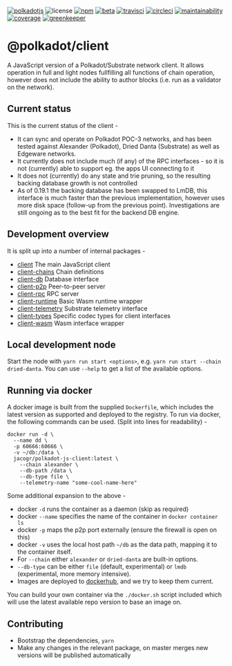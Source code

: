 [![polkadotjs](https://img.shields.io/badge/polkadot-js-orange?style=for-the-badge)](https://polkadot.js.org)
![license](https://img.shields.io/badge/License-Apache%202.0-blue?logo=apache&style=for-the-badge)
[![npm](https://img.shields.io/npm/v/@polkadot/client?logo=npm&style=for-the-badge)](https://www.npmjs.com/package/@polkadot/client)
[![beta](https://img.shields.io/npm/v/@polkadot/client/beta?label=beta&logo=npm&style=for-the-badge)](https://www.npmjs.com/package/@polkadot/client)
[![travisci](https://img.shields.io/travis/com/polkadot-js/client?logo=travis&style=for-the-badge)](https://travis-ci.com/polkadot-js/client)
[![circleci](https://img.shields.io/circleci/build/github/polkadot-js/client/master?logo=circleci&style=for-the-badge)](https://circleci.com/gh/polkadot-js/client)
[![maintainability](https://img.shields.io/codeclimate/maintainability/polkadot-js/client?logo=code-climate&style=for-the-badge)](https://codeclimate.com/github/polkadot-js/client/maintainability)
[![coverage](https://img.shields.io/coveralls/polkadot-js/client?logo=code-climate&style=for-the-badge)](https://coveralls.io/github/polkadot-js/client?branch=master)
[![greenkeeper](https://img.shields.io/badge/greenkeeper-enabled-brightgreen?logo=greenkeeper&style=for-the-badge)](https://greenkeeper.io/)

# @polkadot/client

A JavaScript version of a Polkadot/Substrate network client. It allows operation in full and light nodes fullfilling all functions of chain operation, however does not include the ability to author blocks (i.e. run as a validator on the network).

## Current status

This is the current status of the client -

- It can sync and operate on Polkadot POC-3 networks, and has been tested against Alexander (Polkadot), Dried Danta (Substrate) as well as Edgeware networks.
- It currently does not include much (if any) of the RPC interfaces - so it is not (currently) able to support eg. the apps UI connecting to it
- It does not (currently) do any state and trie pruning, so the resulting backing database growth is not controlled
- As of 0.19.1 the backing database has been swapped to LmDB, this interface is much faster than the previous implementation, however uses more disk space (follow-up from the previous point). Investigations are still ongoing as to the best fit for the backend DB engine.

## Development overview

It is split up into a number of internal packages -

- [client](packages/client/) The main JavaScript client
- [client-chains](packages/client-chains/) Chain definitions
- [client-db](packages/client-db/) Database interface
- [client-p2p](packages/client-p2p/) Peer-to-peer server
- [client-rpc](packages/client-rpc/) RPC server
- [client-runtime](packages/client-runtime/) Basic Wasm runtime wrapper
- [client-telemetry](packages/client-telemetry/) Substrate telemetry interface
- [client-types](packages/client-types/) Specific codec types for client interfaces
- [client-wasm](packages/client-wasm/) Wasm interface wrapper

## Local development node

Start the node with `yarn run start <options>`, e.g. `yarn run start --chain dried-danta`. You can use `--help` to get a list of the available options.

## Running via docker

A docker image is built from the supplied `Dockerfile`, which includes the latest version as supported and deployed to the registry. To run via docker, the following commands can be used. (Split into lines for readability) -

```
docker run -d \
  --name dd \
  -p 60666:60666 \
  -v ~/db:/data \
  jacogr/polkadot-js-client:latest \
    --chain alexander \
    --db-path /data \
    --db-type file \
    --telemetry-name "some-cool-name-here"
```

Some additional expansion to the above -

- docker `-d` runs the container as a daemon (skip as required)
- docker `--name` specifies the name of the container in `docker container ls`
- docker `-p` maps the p2p port externally (ensure the firewall is open on this)
- docker `-v` uses the local host path `~/db` as the data path, mapping it to the container itself.
- For `--chain` either `alexander` or `dried-danta` are built-in options.
- `--db-type` can be either `file` (default, experimental) or `lmdb` (experimental, more memory intensive).
- Images are deployed to [dockerhub](https://cloud.docker.com/u/jacogr/repository/docker/jacogr/polkadot-js-client), and we try to keep them current.

You can build your own container via the `./docker.sh` script included which will use the latest available repo version to base an image on.

## Contributing

- Bootstrap the dependencies, `yarn`
- Make any changes in the relevant package, on master merges new versions will be published automatically
